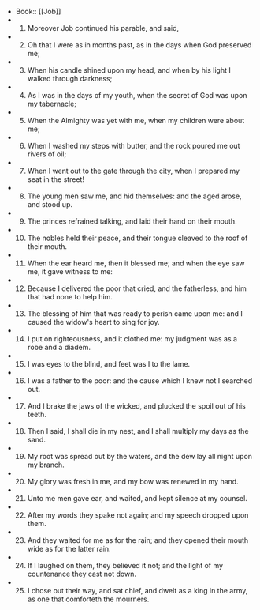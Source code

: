 - Book:: [[Job]]
- 1. Moreover Job continued his parable, and said,
- 2. Oh that I were as in months past, as in the days when God preserved me;
- 3. When his candle shined upon my head, and when by his light I walked through darkness;
- 4. As I was in the days of my youth, when the secret of God was upon my tabernacle;
- 5. When the Almighty was yet with me, when my children were about me;
- 6. When I washed my steps with butter, and the rock poured me out rivers of oil;
- 7. When I went out to the gate through the city, when I prepared my seat in the street!
- 8. The young men saw me, and hid themselves: and the aged arose, and stood up.
- 9. The princes refrained talking, and laid their hand on their mouth.
- 10. The nobles held their peace, and their tongue cleaved to the roof of their mouth.
- 11. When the ear heard me, then it blessed me; and when the eye saw me, it gave witness to me:
- 12. Because I delivered the poor that cried, and the fatherless, and him that had none to help him.
- 13. The blessing of him that was ready to perish came upon me: and I caused the widow's heart to sing for joy.
- 14. I put on righteousness, and it clothed me: my judgment was as a robe and a diadem.
- 15. I was eyes to the blind, and feet was I to the lame.
- 16. I was a father to the poor: and the cause which I knew not I searched out.
- 17. And I brake the jaws of the wicked, and plucked the spoil out of his teeth.
- 18. Then I said, I shall die in my nest, and I shall multiply my days as the sand.
- 19. My root was spread out by the waters, and the dew lay all night upon my branch.
- 20. My glory was fresh in me, and my bow was renewed in my hand.
- 21. Unto me men gave ear, and waited, and kept silence at my counsel.
- 22. After my words they spake not again; and my speech dropped upon them.
- 23. And they waited for me as for the rain; and they opened their mouth wide as for the latter rain.
- 24. If I laughed on them, they believed it not; and the light of my countenance they cast not down.
- 25. I chose out their way, and sat chief, and dwelt as a king in the army, as one that comforteth the mourners.
